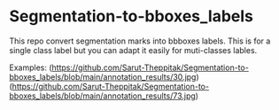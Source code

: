 # Segmentation-to-bboxes_labels

This repo convert segmentation marks into bbboxes labels. This is for a single class label but you can adapt it easily for muti-classes lables.

Examples:
(https://github.com/Sarut-Theppitak/Segmentation-to-bboxes_labels/blob/main/annotation_results/30.jpg)
(https://github.com/Sarut-Theppitak/Segmentation-to-bboxes_labels/blob/main/annotation_results/73.jpg)
